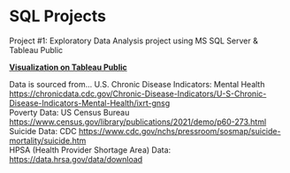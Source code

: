 # SQL Projects
Project #1: Exploratory Data Analysis project using MS SQL Server &amp; Tableau Public

<a href="https://public.tableau.com/app/profile/sarah.heacox/viz/MentalHealthinU_S_2019-2020/Dashboard1" target="_blank"><b>Visualization on Tableau Public</b></a>

Data is sourced from...
  U.S. Chronic Disease Indicators: Mental Health https://chronicdata.cdc.gov/Chronic-Disease-Indicators/U-S-Chronic-Disease-Indicators-Mental-Health/ixrt-gnsg
  <br>Poverty Data: US Census Bureau https://www.census.gov/library/publications/2021/demo/p60-273.html
  <br>Suicide Data: CDC https://www.cdc.gov/nchs/pressroom/sosmap/suicide-mortality/suicide.htm
  <br>HPSA (Health Provider Shortage Area) Data: https://data.hrsa.gov/data/download
